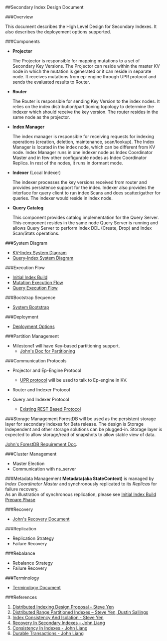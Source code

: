 ##Secondary Index Design Document


###Overview

This document describes the High Level Design for Secondary Indexes. It also describes the deployement options supported.

###Components


- __Projector__

  The Projector is responsible for mapping mutations to a set of Secondary Key Versions. The Projector can reside within the master KV node in which the mutation is generated or it can reside in separate node. It receives mutations from ep-engine through UPR protocol and sends the evaluated results to Router. 

- __Router__

  The Router is responsible for sending Key Version to the index nodes. It relies on the index distribution/partitioning topology to determine the indexer which should receive the key version. The router resides in the same node as the projector. 
  
- __Index Manager__

  The index manager is responsible for receiving requests for indexing operations (creation, deletion, maintenance, scan/lookup). The Index Manager is located in the index node, which can be different from KV node. Index Manager runs in one indexer node as Index Coordinator Master and in few other configurable nodes as Index Coordinator Replica. In rest of the nodes, it runs in dormant mode.
  
- __Indexer__ (Local Indexer)

  The indexer processes the key versions received from router and provides persistence support for the index. Indexer also provides the interface for query client to run index Scans and does scatter/gather for queries. The indexer would reside in index node.
  
- __Query Catalog__

  This component provides catalog implementation for the Query Server. This component resides in the same node Query Server is running and allows Query Server to perform Index DDL (Create, Drop) and Index Scan/Stats operations.


###System Diagram

- [KV-Index System Diagram](markdown/system.md)
- [Query-Index System Diagram](markdown/system_query.md)
 
###Execution Flow

* [Initial Index Build](markdown/initialbuild.md)
* [Mutation Execution Flow](markdown/mutation.md)
* [Query Execution Flow](markdown/query.md)

###Bootstrap Sequence

* [System Bootstrap](markdown/bootstrap.md)

###Deployment

- [Deployment Options](markdown/deployment.md)

###Partition Management
* Milestone1 will have Key-based partitioning support. 
  * [John's Doc for Partitioning](https://docs.google.com/document/d/1eF3rJ63iv1awnfLkAQLmVmILBdgD4Vzc0IsCpTxmXgY/edit)

###Communication Protocols

* Projector and Ep-Engine Protocol
  * [UPR protocol](https://github.com/couchbaselabs/cbupr/blob/master/index.md) will be used to talk to Ep-engine in KV. 
  
* Router and Indexer Protocol
* Query and Indexer Protocol
  * [Existing REST Based Protocol](https://docs.google.com/document/d/1j9D4ryOi1d5CNY5EkoRuU_fc5Q3i_QwIs3zU9uObbJY/edit)

###Storage Management
ForestDB will be used as the persistent storage layer for secondary indexes for Beta release.
The design is Storage Independent and other storage solutions can be plugged-in.
Storage layer is expected to allow storage/read of snapshots to allow stable view of data.

[John's ForestDB Requirement Doc](https://docs.google.com/document/d/1zUJDLSrX7PPNfWopyoY1QIm5Y6CQL0h9iueoTZJtbT8/edit#).

###Cluster Management
* Master Election
* Communication with ns_server

###Metadata Management
**Metadata(aka StateContext)** is managed by *Index Coordinator Master* and synchronously replicated to its *Replicas*
for failure recovery. <br>
As an illustration of synchronous replication, please see [Initial Index Build Prepare Phase](markdown/initialbuild.md)

###Recovery
* [John's Recovery Document](https://docs.google.com/document/d/1_zWRJ_VmbZZ1x925lUqunipuTzCJJMsqejtUrbtmVTA/edit)

###Replication
* Replication Strategy
* Failure Recovery

###Rebalance
* Rebalance Strategy
* Failure Recovery

###Terminology

* [Terminology Document](markdown/terminology.md)

###References
1. [Distributed Indexing Design Proposal - Steve Yen](https://docs.google.com/document/d/1TEY_yjUMs3FT3FZkgqIZUiKziUUBGiCWFSjWOOj65Dw/edit?pli=1)
2. [Distributed Range Partitioned Indexes – Steve Yen, Dustin Sallings](https://docs.google.com/presentation/d/161vtnjDFOpnliT0DA2k1-jCRKiB-eY9JZHhd0YQoAXo/edit#slide=id.p)
3. [Index Consistency And Isolation - Steve Yen](https://docs.google.com/document/d/1Y_aXMUBzEvLf8PO8CJYv5eYiQmKsNYzMr6Fq30Cl6xg/edit?pli=1)
4. [Recovery In Secondary Indexes - John Liang](https://docs.google.com/document/d/1rNJSVs80TtvY0gpoebsBwzhqWRBJnieSuLTnxuDzUTQ/edit) 
5. [Consistency In Indexes - John Liang](https://docs.google.com/document/d/1VespzgCKgPLFwCGRrx0VW7RC_PkSXh6cU7FSaA9gjic/edit?pli=1)
6. [Durable Transactions - John Liang](https://docs.google.com/document/d/11Rm2fW9Punx4tktUkK5Re9P87N8_aUwaEJw3u7XR_UY/edit?pli=1)

